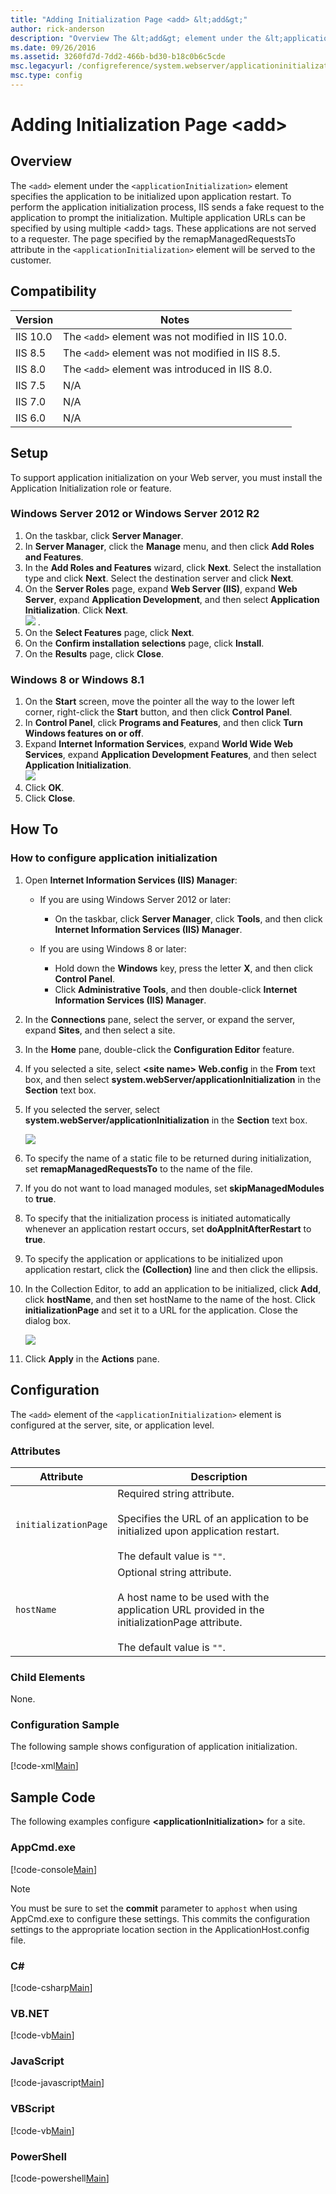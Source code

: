 ```yaml
---
title: "Adding Initialization Page <add> &lt;add&gt;"
author: rick-anderson
description: "Overview The &lt;add&gt; element under the &lt;applicationInitialization&gt; element specifies the application to be initialized upon application restart. To..."
ms.date: 09/26/2016
ms.assetid: 3260fd7d-7dd2-466b-bd30-b18c0b6c5cde
msc.legacyurl: /configreference/system.webserver/applicationinitialization/add
msc.type: config
---
```

Adding Initialization Page <add> &lt;add&gt;
====================
<a id="001"></a>
## Overview

The `<add>` element under the `<applicationInitialization>` element specifies the application to be initialized upon application restart. To perform the application initialization process, IIS sends a fake request to the application to prompt the initialization. Multiple application URLs can be specified by using multiple &lt;add&gt; tags. These applications are not served to a requester. The page specified by the remapManagedRequestsTo attribute in the `<applicationInitialization>` element will be served to the customer.

<a id="002"></a>
## Compatibility

| Version | Notes |
| --- | --- |
| IIS 10.0 | The `<add>` element was not modified in IIS 10.0. |
| IIS 8.5 | The `<add>` element was not modified in IIS 8.5. |
| IIS 8.0 | The `<add>` element was introduced in IIS 8.0. |
| IIS 7.5 | N/A |
| IIS 7.0 | N/A |
| IIS 6.0 | N/A |

<a id="003"></a>
## Setup

To support application initialization on your Web server, you must install the Application Initialization role or feature.

### Windows Server 2012 or Windows Server 2012 R2

1. On the taskbar, click **Server Manager**.
2. In **Server Manager**, click the **Manage** menu, and then click **Add Roles and Features**.
3. In the **Add Roles and Features** wizard, click **Next**. Select the installation type and click **Next**. Select the destination server and click **Next**.
4. On the **Server Roles** page, expand **Web Server (IIS)**, expand **Web Server**, expand **Application Development**, and then select **Application Initialization**. Click **Next**.  
    [![](add/_static/image2.png)](add/_static/image1.png) .
5. On the **Select Features** page, click **Next**.
6. On the **Confirm installation selections** page, click **Install**.
7. On the **Results** page, click **Close**.

### Windows 8 or Windows 8.1

1. On the **Start** screen, move the pointer all the way to the lower left corner, right-click the **Start** button, and then click **Control Panel**.
2. In **Control Panel**, click **Programs and Features**, and then click **Turn Windows features on or off**.
3. Expand **Internet Information Services**, expand **World Wide Web Services**, expand **Application Development Features**, and then select **Application Initialization**.  
    [![](add/_static/image4.png)](add/_static/image3.png)
4. Click **OK**.
5. Click **Close**.

<a id="004"></a>
## How To

### How to configure application initialization

1. Open **Internet Information Services (IIS) Manager**: 

    - If you are using Windows Server 2012 or later: 

        - On the taskbar, click **Server Manager**, click **Tools**, and then click **Internet Information Services (IIS) Manager**.
    - If you are using Windows 8 or later: 

        - Hold down the **Windows** key, press the letter **X**, and then click **Control Panel**.
        - Click **Administrative Tools**, and then double-click **Internet Information Services (IIS) Manager**.
2. In the **Connections** pane, select the server, or expand the server, expand **Sites**, and then select a site.
3. In the **Home** pane, double-click the **Configuration Editor** feature.
4. If you selected a site, select **&lt;site name&gt; Web.config** in the **From** text box, and then select **system.webServer/applicationInitialization** in the **Section** text box.
5. If you selected the server, select **system.webServer/applicationInitialization** in the **Section** text box.  
  
    [![](add/_static/image6.png)](add/_static/image5.png)
6. To specify the name of a static file to be returned during initialization, set **remapManagedRequestsTo** to the name of the file.
7. If you do not want to load managed modules, set **skipManagedModules** to **true**.
8. To specify that the initialization process is initiated automatically whenever an application restart occurs, set **doAppInitAfterRestart** to **true**.
9. To specify the application or applications to be initialized upon application restart, click the **(Collection)** line and then click the ellipsis.
10. In the Collection Editor, to add an application to be initialized, click **Add**, click **hostName**, and then set hostName to the name of the host. Click **initializationPage** and set it to a URL for the application. Close the dialog box.  
  
    [![](add/_static/image8.png)](add/_static/image7.png)
11. Click **Apply** in the **Actions** pane.

<a id="005"></a>
## Configuration

The `<add>` element of the `<applicationInitialization>` element is configured at the server, site, or application level.

### Attributes

| Attribute | Description |
| --- | --- |
| `initializationPage` | Required string attribute.<br><br>Specifies the URL of an application to be initialized upon application restart. <br><br>The default value is `""`. |
| `hostName` | Optional string attribute.<br><br>A host name to be used with the application URL provided in the initializationPage attribute.<br><br>The default value is `""`. |

### Child Elements

None.

### Configuration Sample

The following sample shows configuration of application initialization.

[!code-xml[Main](add/samples/sample1.xml)]

<a id="006"></a>
## Sample Code

The following examples configure **&lt;applicationInitialization&gt;** for a site.

### AppCmd.exe

[!code-console[Main](add/samples/sample2.cmd)]

> [!NOTE]
> You must be sure to set the **commit** parameter to `apphost` when using AppCmd.exe to configure these settings. This commits the configuration settings to the appropriate location section in the ApplicationHost.config file.

### C#

[!code-csharp[Main](add/samples/sample3.cs)]

### VB.NET

[!code-vb[Main](add/samples/sample4.vb)]

### JavaScript

[!code-javascript[Main](add/samples/sample5.js)]
  
### VBScript

[!code-vb[Main](add/samples/sample6.vb)]

### PowerShell

[!code-powershell[Main](add/samples/sample7.ps1)]
